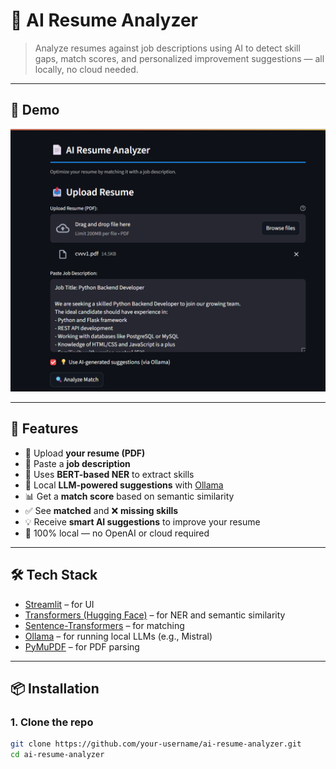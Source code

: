 # 📄 AI Resume Analyzer

> Analyze resumes against job descriptions using AI to detect skill gaps, match scores, and personalized improvement suggestions — all locally, no cloud needed.

---

## 📸 Demo

<!-- Replace this with your screenshot or animated GIF -->
![Screenshot of the app](./image.png)

---

## 🚀 Features

- 📄 Upload **your resume (PDF)**
- 🧾 Paste a **job description**
- 🧠 Uses **BERT-based NER** to extract skills
- 🤖 Local **LLM-powered suggestions** with [Ollama](https://ollama.com)
- 📊 Get a **match score** based on semantic similarity
- ✅ See **matched** and ❌ **missing skills**
- 💡 Receive **smart AI suggestions** to improve your resume
- 🔐 100% local — no OpenAI or cloud required

---

## 🛠 Tech Stack

- [Streamlit](https://streamlit.io) – for UI
- [Transformers (Hugging Face)](https://huggingface.co) – for NER and semantic similarity
- [Sentence-Transformers](https://www.sbert.net) – for matching
- [Ollama](https://ollama.com) – for running local LLMs (e.g., Mistral)
- [PyMuPDF](https://pymupdf.readthedocs.io) – for PDF parsing

---

## 📦 Installation

### 1. Clone the repo
```bash
git clone https://github.com/your-username/ai-resume-analyzer.git
cd ai-resume-analyzer
